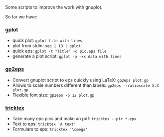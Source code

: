 Some scripts to improve the work with gnuplot.

So far we have:
### [gplot](https://code.google.com/p/gnuplotutils/source/browse/gplot) ###
  * quick plot: `gplot file with lines`
  * plot from stdin: `seq 1 10 | gplot`
  * quick eps: `gplot -t "Title" -o pic.eps file`
  * generate a plot script: `gplot -p -xx data with lines`

### [gp2eps](https://code.google.com/p/gnuplotutils/source/browse/gp2eps) ###
  * Convert gnuplot script to eps quickly using LaTeX: `gp2eps plot.gp`
  * Allows to scale numbers different than labels: `gp2eps --ratioscale X.X plot.gp`
  * Flexible font size: `gp2eps -p 12 plot.gp`

### [tricktex](https://code.google.com/p/gnuplotutils/source/browse/tricktex) ###
  * Take many eps pics and make an pdf: `tricktex --pic *.eps`
  * Text to eps: `tricktex 'A text'`
  * Formulars to eps: `tricktex '\omega'`